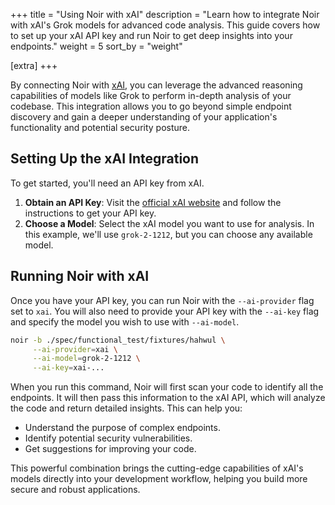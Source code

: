 +++
title = "Using Noir with xAI"
description = "Learn how to integrate Noir with xAI's Grok models for advanced code analysis. This guide covers how to set up your xAI API key and run Noir to get deep insights into your endpoints."
weight = 5
sort_by = "weight"

[extra]
+++

By connecting Noir with [xAI](https://x.ai), you can leverage the advanced reasoning capabilities of models like Grok to perform in-depth analysis of your codebase. This integration allows you to go beyond simple endpoint discovery and gain a deeper understanding of your application's functionality and potential security posture.

## Setting Up the xAI Integration

To get started, you'll need an API key from xAI.

1.  **Obtain an API Key**: Visit the [official xAI website](https://x.ai/api) and follow the instructions to get your API key.
2.  **Choose a Model**: Select the xAI model you want to use for analysis. In this example, we'll use `grok-2-1212`, but you can choose any available model.

## Running Noir with xAI

Once you have your API key, you can run Noir with the `--ai-provider` flag set to `xai`. You will also need to provide your API key with the `--ai-key` flag and specify the model you wish to use with `--ai-model`.

```bash
noir -b ./spec/functional_test/fixtures/hahwul \
     --ai-provider=xai \
     --ai-model=grok-2-1212 \
     --ai-key=xai-...
```

When you run this command, Noir will first scan your code to identify all the endpoints. It will then pass this information to the xAI API, which will analyze the code and return detailed insights. This can help you:

*   Understand the purpose of complex endpoints.
*   Identify potential security vulnerabilities.
*   Get suggestions for improving your code.

This powerful combination brings the cutting-edge capabilities of xAI's models directly into your development workflow, helping you build more secure and robust applications.

